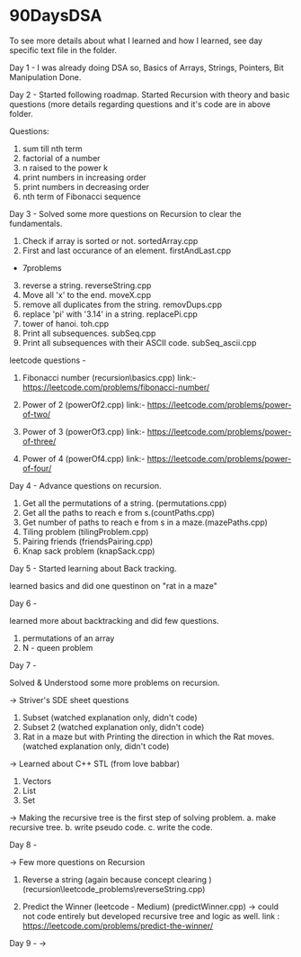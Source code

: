 # 90DaysDSA

To see more details about what I learned and how I learned, see day specific text file in the folder.

Day 1 -
I was already doing DSA so, Basics of Arrays, Strings, Pointers, Bit Manipulation Done.

Day 2 -
Started following roadmap. Started Recursion with theory and basic questions (more details regarding questions and it's code are in above folder.

Questions:

1. sum till nth term
2. factorial of a number
3. n raised to the power k
4. print numbers in increasing order
5. print numbers in decreasing order
6. nth term of Fibonacci sequence

Day 3 -
Solved some more questions on Recursion to clear the fundamentals.

1. Check if array is sorted or not. sortedArray.cpp
2. First and last occurance of an element. firstAndLast.cpp

- 7problems

3. reverse a string. reverseString.cpp
4. Move all 'x' to the end. moveX.cpp
5. remove all duplicates from the string. removDups.cpp
6. replace 'pi' with '3.14' in a string. replacePi.cpp
7. tower of hanoi. toh.cpp
8. Print all subsequences. subSeq.cpp
9. Print all subsequences with their ASCII code. subSeq_ascii.cpp

leetcode questions -

1. Fibonacci number (recursion\basics.cpp)
   link:- https://leetcode.com/problems/fibonacci-number/

2. Power of 2 (powerOf2.cpp)
   link:- https://leetcode.com/problems/power-of-two/

3. Power of 3 (powerOf3.cpp)
   link:- https://leetcode.com/problems/power-of-three/

4. Power of 4 (powerOf4.cpp)
   link:- https://leetcode.com/problems/power-of-four/

Day 4 -
Advance questions on recursion.

1. Get all the permutations of a string. (permutations.cpp)
2. Get all the paths to reach e from s.(countPaths.cpp)
3. Get number of paths to reach e from s in a maze.(mazePaths.cpp)
4. Tiling problem (tilingProblem.cpp)
5. Pairing friends (friendsPairing.cpp)
6. Knap sack problem (knapSack.cpp)

Day 5 -
Started learning about Back tracking.

learned basics and did one questinon on "rat in a maze"

Day 6 -

learned more about backtracking and did few questions.

1. permutations of an array
2. N - queen problem

Day 7 -

Solved & Understood some more problems on recursion.

-> Striver's SDE sheet questions

1. Subset (watched explanation only, didn't code)
2. Subset 2 (watched explanation only, didn't code)
3. Rat in a maze but with Printing the direction in which the Rat moves. (watched explanation only, didn't code)

-> Learned about C++ STL (from love babbar)

1. Vectors
2. List
3. Set

-> Making the recursive tree is the first step of solving problem.
a. make recursive tree.
b. write pseudo code.
c. write the code.

Day 8 -

-> Few more questions on Recursion

1. Reverse a string (again because concept clearing ) (recursion\leetcode_problems\reverseString.cpp)

2. Predict the Winner (leetcode - Medium) (predictWinner.cpp)
   -> could not code entirely but developed recursive tree and logic as well.
   link : https://leetcode.com/problems/predict-the-winner/

Day 9 -
->
